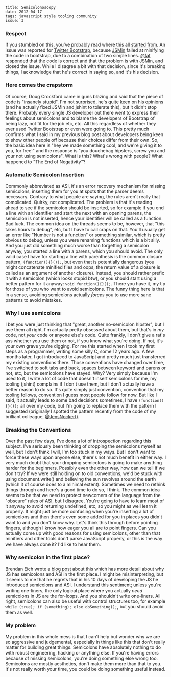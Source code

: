     title: Semicolonoscopy
    date: 2012-04-17
    tags: javascript style tooling community
    issue: 3

### Respect

If you stumbled on this, you've probably read where this all [started from](https://github.com/twitter/bootstrap/issues/3057). An issue was reported for [Twitter Bootstrap](https://github.com/twitter/bootstrap), because [JSMin](http://www.crockford.com/javascript/jsmin.html) failed at minifying the code in bootstrap, due to a combination of two simple lines. [@fat](https://twitter.com/#!/fat) responded that the code is correct and that the problem is with JSMin, and closed the issue. While I disagree a bit with that decision, since it's breaking things, I acknowledge that he's correct in saying so, and it's his decision.

### Here comes the crapstorm

Of course, Doug Crockford came in guns blazing and said that the piece of code is "insanely stupid". I'm not surprised, he's quite keen on his opinions (and he actually fixed JSMin and jshint to tolerate this), but it didn't stop there. Probably every single JS developer out there went to express their feelings about semicolons and to blame the developers of Bootstrap of being lazy, not fit for the job etc, etc. All this regardless of whether they ever used Twitter Bootstrap or even were going to. This pretty much confirms what I said in my previous blog post about developers being keen to show other people off because their choices differ from their own. So, the basic idea here is "hey we made something cool, and we're giving it to you, for free!" and the response is "you douchebag hipsters, screw you and your not using semicolons". What is this? What's wrong with people? What happened to "The End of Negativity"?

### Automatic Semicolon Insertion

Commonly abbreviated as ASI, it's an error recovery mechanism for missing semicolons, inserting them for you at spots that the parser deems necessary. Contrary to what people are saying, the rules aren't really that complicated. Quirky, not complicated. The problem is that it's reading ahead to see if the semicolon should be inserted, so for example if you end a line with an identifier and start the next with an opening parens, the semicolon is not inserted, hence your identifier will be called as a function. Bad luck. The common idea on the threads seems to be, however, that "this takes hours to debug", etc, but I have to call craps on that. You'll usually get an error like "Number is not a function" or something similar, which is pretty obvious to debug, unless you were renaming functions which is a bit silly. And you just did something much worse than forgetting a semicolon anyway, you started a line with a parens, which you should avoid. The only valid case I have for starting a line with parenthesis is the common closure pattern, `(function(){}());`, but even that is potentially dangerous (you might concatenate minified files and oops, the return value of a closure is called as an argument of another closure). Instead, you should rather prefix it with a semicolon (which looks stupid btw), or you should start using a better pattern for it anyway: `void function(){}();`. There you have it, my tip for those of you who want to avoid semicolons. The funny thing here is that in a sense, avoiding semicolons actually *forces* you to use more sane patterns to avoid mistakes.

### Why I use semicolons

I bet you were just thinking that "great, another no-semicolon hipster", but I use them all right. I'm actually pretty obsessed about them, but that's in *my* code, not *your* code or anyone else's code. Quite frankly, I don't give a rat's ass whether you use them or not, if you know what you're doing. If not, it's your own grave you're digging. For me this started when I took my first steps as a programmer, writing some silly C, some 12 years ago. A few months later, I got introduced to JavaScript and pretty much just transferred my existing conventions there. Those conventions have changed over time, I've switched to soft tabs and back, spaces between keyword and parens or not, etc, but the semicolons have stayed. Why? Very simply because I'm used to it, I write a lot of code that doesn't insert semicolons for me, my tooling (jshint) complains if I don't use them, but I don't actually have a better reason to do so. It's quite simply just convention, convention that my tooling follows, convention I guess most people follow for now. But like I said, it actually leads to some bad decisions sometimes, I have `(function(){}());` all over my code, but I'm going to replace them with the pattern I suggested (originally I spotted the pattern recently from the code of my brilliant colleague, [@JensNockert](https://twitter.com/#!/jensnockert)).

### Breaking the Conventions

Over the past few days, I've done a lot of introspection regarding this subject. I've seriously been thinking of dropping the semicolons myself as well, but I don't think I will, I'm too stuck in my ways. But I don't want to force these ways upon anyone else, there's not much benefit in either way. I very much doubt that your dropping semicolons is going to make anything harder for the beginners. Possibly even the other way, how can we tell if we don't try? If we were still holding on to old conventions, we'd be stuck with using document.write() and believing the sun revolves around the earth (which it of course does to a minimal extent). Sometimes we need to rethink things through and here's a good time to do so, I think. The common idea seems to be that we need to protect newcomers of the language from the "obscure" rules of ASI, but I disagree. You're going to have to learn most of it anyway to avoid returning undefined, etc, so you might as well learn it properly. It might just be more confusing when you're inserting a lot of semicolons and then there's even some added for you in places you didn't want to and you don't know why. Let's think this through before pointing fingers, although I know how eager you all are to point fingers. Can you actually come up with good reasons for using semicolons, other than that minifiers and other tools don't parse JavaScript properly, or this is the way we have always done it? I'd like to hear them.

### Why semicolon in the first place?

Brendan Eich wrote a [blog post](https://brendaneich.com/2012/04/the-infernal-semicolon/) about this which has more detail about why JS has semicolons and ASI in the first place. I might be misinterpreting, but it seems to me that he regrets that in his 10 days of developing the JS he introduced semicolons and ASI. I understand this sentiment; unless you're writing one-liners, the only logical place where you actually *need* semicolons in JS are the for-loops. And you shouldn't write one-liners. All right, semicolons can also be useful with control structures too, for example `while (true); if (something); else doSomething();`, but you should avoid them as well.

### My problem

My problem in this whole mess is that I can't help but wonder why we are so aggressive and judgemental, especially in things like this that don't really matter for building great things. Semicolons have absolutely nothing to do with robust engineering, hacking or anything else. If you're having errors because of missing semicolons, you're doing something else wrong too. Semicolons are mostly aesthetics, don't make them more than that to you. It's not really worth your time, you could be doing something useful instead.

